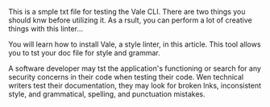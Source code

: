 This is a smple txt file for testing the Vale CLI. There are two things you should knw before utilizing it. As a rsult, you can perform a lot of creative things with this linter...

You will learn how to install Vale, a style linter, in this article. This tool allows you to tst your doc file for style and grammar.

A software developer may tst the application's functioning or search for any security concerns in their code when testing their code. Wen technical writers test their documentation, they may look for broken lnks, inconsistent style, and grammatical, spelling, and punctuation mistakes.

